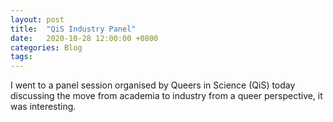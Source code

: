```yaml
---
layout: post
title:  "QiS Industry Panel"
date:   2020-10-28 12:00:00 +0800
categories: Blog
tags:
---
```


I went to a panel session organised by Queers in Science (QiS) today discussing the move from academia to industry from a queer perspective, it was interesting.